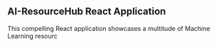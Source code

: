 ## AI-ResourceHub React Application

This compelling React application showcases a multitude of Machine Learning resourc